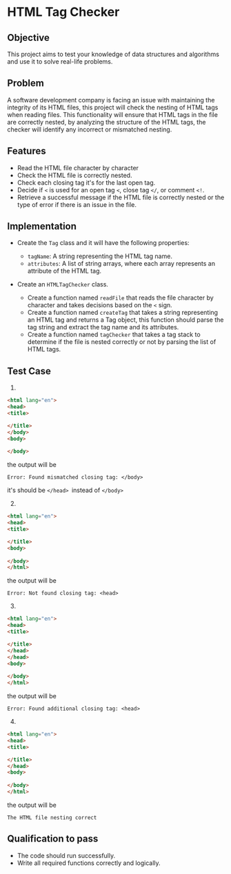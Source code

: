 # HTML Tag Checker


## Objective

This project aims to test your knowledge of data structures and algorithms and use it to solve real-life problems.

 
## Problem

A software development company is facing an issue with maintaining the integrity of its HTML files, this project will check the nesting of HTML tags when reading files.
This functionality will ensure that HTML tags in the file are correctly nested, by analyzing the structure of the HTML tags, the checker will identify any incorrect or mismatched nesting.


## Features
* Read the HTML file character by character
* Check the HTML file is correctly nested.
* Check each closing tag it's for the last open tag.
* Decide if `<` is used for an open tag `<`, close tag `</`, or comment `<!`.
* Retrieve a successful message if the HTML file is correctly nested or the type of error if there is an issue in the file.
  
## Implementation

* Create the `Tag` class and it will have the following properties:
  * `tagName`: A string representing the HTML tag name.
  * `attributes`: A list of string arrays, where each array represents an attribute of the HTML tag.

* Create an `HTMLTagChecker` class.
   * Create a function named `readFile` that reads the file character by character and takes decisions based on the `<` sign.
   * Create a function named `createTag` that takes a string representing an HTML tag and returns a Tag object, this function should parse the tag string and extract the tag name and its attributes.
   * Create a function named `tagChecker` that takes a tag stack to determine if the file is nested correctly or not by parsing the list of HTML tags.



## Test Case
1.
```HTML
<html lang="en">
<head>
<title>

</title>
</body>
<body>
      
</body>

```

the output will be 
```
Error: Found mismatched closing tag: </body>
```
it's should be `</head> `instead of `</body>`

2. 
```HTML
<html lang="en">
<head>
<title>

</title>
<body>
      
</body>
</html>
```

the output will be 

```
Error: Not found closing tag: <head>
```

3.
```HTML
<html lang="en">
<head>
<title>

</title>
</head>
</head>
<body>
      
</body>
</html>

```

the output will be 

```
Error: Found additional closing tag: <head>
```
4.
```HTML
<html lang="en">
<head>
<title>

</title>
</head>
<body>
      
</body>
</html>
```

the output will be 

```
The HTML file nesting correct
```

## Qualification to pass

 * The code should run successfully.
 * Write all required functions correctly and logically.
